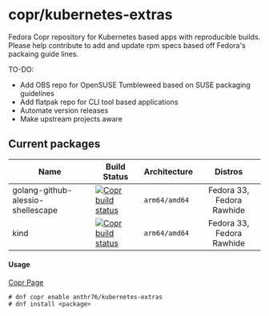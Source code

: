 # copr/kubernetes-extras

Fedora Copr repository for Kubernetes based apps with reproducible builds. Please help contribute to add and update rpm specs based off Fedora's packaing guide lines.

TO-DO:
- Add OBS repo for OpenSUSE Tumbleweed based on SUSE packaging guidelines
- Add flatpak repo for CLI tool based applications
- Automate version releases
- Make upstream projects aware

## Current packages

| Name                                       | Build Status                                                                                                                                                                                                                                                                                    | Architecture      |                                                                                        Distros                                                                                               |
| ------------------------------------------ | ----------------------------------------------------------------------------------------------------------------------------------------------------------------------------------------------------------------------------------------------------------------------------------------------- | ------------------| :------------------------------------------------------------------------------------------------------------------------------------------------------------------------------------------: |
| golang-github-alessio-shellescape          | [![Copr build status](http://copr.fedorainfracloud.org/coprs/anthr76/kubernetes-extras/package/golang-github-alessio-shellescape/status_image/last_build.png?ts=1)](https://copr.fedorainfracloud.org/coprs/anthr76/kubernetes-extras/package/golang-github-alessio-shellescape/)                   | `arm64/amd64`     |                                                                                             Fedora 33, Fedora Rawhide                                                                        |
| kind                                       | [![Copr build status](http://copr.fedorainfracloud.org/coprs/anthr76/kubernetes-extras/package/kind/status_image/last_build.png?ts=1)](https://copr.fedorainfracloud.org/coprs/anthr76/kubernetes-extras/package/kind/)                                                                             | `arm64/amd64`     |                                                                                             Fedora 33, Fedora Rawhide                                                                        |

#### Usage

[Copr Page](https://copr.fedorainfracloud.org/coprs/anthr76/kubernetes-extras/)

```console
# dnf copr enable anthr76/kubernetes-extras
# dnf install <package>
```
